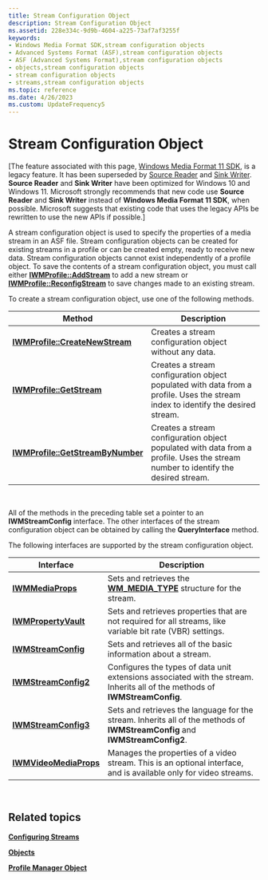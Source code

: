 ```yaml
---
title: Stream Configuration Object
description: Stream Configuration Object
ms.assetid: 228e334c-9d9b-4604-a225-73af7af3255f
keywords:
- Windows Media Format SDK,stream configuration objects
- Advanced Systems Format (ASF),stream configuration objects
- ASF (Advanced Systems Format),stream configuration objects
- objects,stream configuration objects
- stream configuration objects
- streams,stream configuration objects
ms.topic: reference
ms.date: 4/26/2023
ms.custom: UpdateFrequency5
---
```


# Stream Configuration Object

\[The feature associated with this page, [Windows Media Format 11 SDK](/windows/win32/wmformat/windows-media-format-11-sdk), is a legacy feature. It has been superseded by [Source Reader](/windows/win32/medfound/source-reader) and [Sink Writer](/windows/win32/medfound/sink-writer). **Source Reader** and **Sink Writer** have been optimized for Windows 10 and Windows 11. Microsoft strongly recommends that new code use **Source Reader** and **Sink Writer** instead of **Windows Media Format 11 SDK**, when possible. Microsoft suggests that existing code that uses the legacy APIs be rewritten to use the new APIs if possible.\]

A stream configuration object is used to specify the properties of a media stream in an ASF file. Stream configuration objects can be created for existing streams in a profile or can be created empty, ready to receive new data. Stream configuration objects cannot exist independently of a profile object. To save the contents of a stream configuration object, you must call either [**IWMProfile::AddStream**](/previous-versions/windows/desktop/api/Wmsdkidl/nf-wmsdkidl-iwmprofile-addstream) to add a new stream or [**IWMProfile::ReconfigStream**](/previous-versions/windows/desktop/api/Wmsdkidl/nf-wmsdkidl-iwmprofile-reconfigstream) to save changes made to an existing stream.

To create a stream configuration object, use one of the following methods.



| Method                                                                | Description                                                                                                                      |
|-----------------------------------------------------------------------|----------------------------------------------------------------------------------------------------------------------------------|
| [**IWMProfile::CreateNewStream**](/previous-versions/windows/desktop/api/Wmsdkidl/nf-wmsdkidl-iwmprofile-createnewstream)     | Creates a stream configuration object without any data.                                                                          |
| [**IWMProfile::GetStream**](/previous-versions/windows/desktop/api/Wmsdkidl/nf-wmsdkidl-iwmprofile-getstream)                 | Creates a stream configuration object populated with data from a profile. Uses the stream index to identify the desired stream.  |
| [**IWMProfile::GetStreamByNumber**](/previous-versions/windows/desktop/api/wmsdkidl/nf-wmsdkidl-iwmprofile-getstreambynumber) | Creates a stream configuration object populated with data from a profile. Uses the stream number to identify the desired stream. |



 

All of the methods in the preceding table set a pointer to an **IWMStreamConfig** interface. The other interfaces of the stream configuration object can be obtained by calling the **QueryInterface** method.

The following interfaces are supported by the stream configuration object.



| Interface                                        | Description                                                                                                                  |
|--------------------------------------------------|------------------------------------------------------------------------------------------------------------------------------|
| [**IWMMediaProps**](/previous-versions/windows/desktop/api/wmsdkidl/nn-wmsdkidl-iwmmediaprops)           | Sets and retrieves the [**WM\_MEDIA\_TYPE**](/previous-versions/windows/desktop/api/wmsdkidl/ns-wmsdkidl-wm_media_type) structure for the stream.                                    |
| [**IWMPropertyVault**](/previous-versions/windows/desktop/api/wmsdkidl/nn-wmsdkidl-iwmpropertyvault)     | Sets and retrieves properties that are not required for all streams, like variable bit rate (VBR) settings.                  |
| [**IWMStreamConfig**](/previous-versions/windows/desktop/api/wmsdkidl/nn-wmsdkidl-iwmstreamconfig)       | Sets and retrieves all of the basic information about a stream.                                                              |
| [**IWMStreamConfig2**](/previous-versions/windows/desktop/api/wmsdkidl/nn-wmsdkidl-iwmstreamconfig2)     | Configures the types of data unit extensions associated with the stream. Inherits all of the methods of **IWMStreamConfig**. |
| [**IWMStreamConfig3**](/previous-versions/windows/desktop/api/wmsdkidl/nn-wmsdkidl-iwmstreamconfig3)     | Sets and retrieves the language for the stream. Inherits all of the methods of **IWMStreamConfig** and **IWMStreamConfig2**. |
| [**IWMVideoMediaProps**](/previous-versions/windows/desktop/api/Wmsdkidl/nn-wmsdkidl-iwmvideomediaprops) | Manages the properties of a video stream. This is an optional interface, and is available only for video streams.            |



 

## Related topics

<dl> <dt>

[**Configuring Streams**](configuring-streams.md)
</dt> <dt>

[**Objects**](objects.md)
</dt> <dt>

[**Profile Manager Object**](profile-manager-object.md)
</dt> </dl>

 

 




